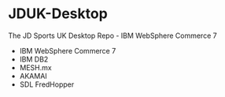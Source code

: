 JDUK-Desktop
============

The JD Sports UK Desktop Repo - IBM WebSphere Commerce 7

 - IBM WebSphere Commerce 7
 - IBM DB2
 - MESH.mx
 - AKAMAI
 - SDL FredHopper
